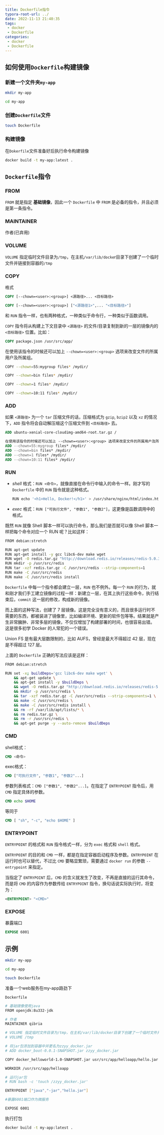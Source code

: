 ```yaml
---
title: Dockerfile指令
typora-root-url: ../
date: 2022-11-13 21:40:35
tags: 
 - docker
 - Dockerfile
categories:
 - docker
 - Dockerfile
---
```








## 如何使用`Dockerfile`构建镜像



### 新建一个文件夹`my-app`

```bash
mkdir my-app
```

```bash
cd my-app
```



### 创建`Dockerfile`文件

```bash
touch Dockerfile
```



### 构建镜像

在`Dokerfile`文件准备好后执行命令构建镜像

```bash
docker build -t my-app:latest . 
```



## `Dockerfile`指令



### FROM 

`FROM` 就是指定 **基础镜像**，因此一个 `Dockerfile` 中 `FROM` 是必备的指令，并且必须是第一条指令。



### MAINTAINER

作者(已弃用)



### VOLUME

`VOLUME` 指定临时文件目录为`/tmp`，在主机`/var/lib/docke`r目录下创建了一个临时文件并链接到容器的`/tmp`



### COPY

格式

```dockerfile
COPY [--chown=<user>:<group>] <源路径>... <目标路径>
```

```dockerfile
COPY [--chown=<user>:<group>] ["<源路径1>",... "<目标路径>"]
```

和 `RUN` 指令一样，也有两种格式，一种类似于命令行，一种类似于函数调用。

`COPY` 指令将从构建上下文目录中 `<源路径>` 的文件/目录复制到新的一层的镜像内的 `<目标路径>` 位置。比如：

```dockerfile
COPY package.json /usr/src/app/
```

在使用该指令的时候还可以加上 `--chown=<user>:<group>` 选项来改变文件的所属用户及所属组。

```bash
COPY --chown=55:mygroup files* /mydir/

COPY --chown=bin files* /mydir/

COPY --chown=1 files* /mydir/

COPY --chown=10:11 files* /mydir/
```



### ADD

如果 `<源路径>` 为一个 `tar` 压缩文件的话，压缩格式为 `gzip`, `bzip2` 以及 `xz` 的情况下，`ADD` 指令将会自动解压缩这个压缩文件到 `<目标路径>` 去。

```dockerfile
ADD ubuntu-xenial-core-cloudimg-amd64-root.tar.gz /
```

```dockerfile
在使用该指令的时候还可以加上 --chown=<user>:<group> 选项来改变文件的所属用户及所属组。
ADD --chown=55:mygroup files* /mydir/
ADD --chown=bin files* /mydir/
ADD --chown=1 files* /mydir/
ADD --chown=10:11 files* /mydir/
```



### RUN

- *shell* 格式：`RUN <命令>`，就像直接在命令行中输入的命令一样。刚才写的 `Dockerfile` 中的 `RUN` 指令就是这种格式。

  ```bash
  RUN echo '<h1>Hello, Docker!</h1>' > /usr/share/nginx/html/index.html
  ```

- *exec* 格式：`RUN ["可执行文件", "参数1", "参数2"]`，这更像是函数调用中的格式。

既然 `RUN` 就像 Shell 脚本一样可以执行命令，那么我们是否就可以像 Shell 脚本一样把每个命令对应一个 RUN 呢？比如这样：

```bash
FROM debian:stretch

RUN apt-get update
RUN apt-get install -y gcc libc6-dev make wget
RUN wget -O redis.tar.gz "http://download.redis.io/releases/redis-5.0.3.tar.gz"
RUN mkdir -p /usr/src/redis
RUN tar -xzf redis.tar.gz -C /usr/src/redis --strip-components=1
RUN make -C /usr/src/redis
RUN make -C /usr/src/redis install
```

`Dockerfile` 中每一个指令都会建立一层，`RUN` 也不例外。每一个 `RUN` 的行为，就和刚才我们手工建立镜像的过程一样：新建立一层，在其上执行这些命令，执行结束后，`commit` 这一层的修改，构成新的镜像。

而上面的这种写法，创建了 7 层镜像。这是完全没有意义的，而且很多运行时不需要的东西，都被装进了镜像里，比如编译环境、更新的软件包等等。结果就是产生非常臃肿、非常多层的镜像，不仅仅增加了构建部署的时间，也很容易出错。 这是很多初学 Docker 的人常犯的一个错误。

Union FS 是有最大层数限制的，比如 AUFS，曾经是最大不得超过 42 层，现在是不得超过 127 层。

上面的 `Dockerfile` 正确的写法应该是这样：

```bash
FROM debian:stretch

RUN set -x; buildDeps='gcc libc6-dev make wget' \
    && apt-get update \
    && apt-get install -y $buildDeps \
    && wget -O redis.tar.gz "http://download.redis.io/releases/redis-5.0.3.tar.gz" \
    && mkdir -p /usr/src/redis \
    && tar -xzf redis.tar.gz -C /usr/src/redis --strip-components=1 \
    && make -C /usr/src/redis \
    && make -C /usr/src/redis install \
    && rm -rf /var/lib/apt/lists/* \
    && rm redis.tar.gz \
    && rm -r /usr/src/redis \
    && apt-get purge -y --auto-remove $buildDeps
```



### CMD

shell格式：

```dockerfile
CMD <命令>
```

exec格式：

```dockerfile
CMD ["可执行文件", "参数1", "参数2"...]
```

参数列表格式：`CMD ["参数1", "参数2"...]`。在指定了 `ENTRYPOINT` 指令后，用 `CMD` 指定具体的参数。

```dockerfile
CMD echo $HOME
```

等同于

```dockerfile
CMD [ "sh", "-c", "echo $HOME" ]
```



### ENTRYPOINT

`ENTRYPOINT` 的格式和 `RUN` 指令格式一样，分为 `exec` 格式和 `shell` 格式。

`ENTRYPOINT` 的目的和 `CMD` 一样，都是在指定容器启动程序及参数。`ENTRYPOINT` 在运行时也可以替代，不过比 `CMD` 要略显繁琐，需要通过 `docker run` 的参数 `--entrypoint` 来指定。

当指定了 `ENTRYPOINT` 后，`CMD` 的含义就发生了改变，不再是直接的运行其命令，而是将 `CMD` 的内容作为参数传给 `ENTRYPOINT` 指令，换句话说实际执行时，将变为：

```dockerfile
<ENTRYPOINT> "<CMD>"
```



### EXPOSE

暴露端口

```dockerfile
EXPOSE 6001
```





## 示例



```bash
mkdir my-app
```

```bash
cd my-app
```

```bash
touch Dockerfile
```

准备一个web服务在my-app路劲下



`Dockerfile`

```bash
# 基础镜像使用java
FROM openjdk:8u332-jdk

# 作者
MAINTAINER qibria

# VOLUME 指定临时文件目录为/tmp，在主机/var/lib/docker目录下创建了一个临时文件并链接到容器的/tmp
# VOLUME /tmp

# 将jar包添加到容器中并更名为zzyy_docker.jar
# ADD docker_boot-0.0.1-SNAPSHOT.jar zzyy_docker.jar

COPY docker_helloworld-1.0-SNAPSHOT.jar usr/src/app/helloapp/hello.jar

WORKDIR /usr/src/app/helloapp

# 运行jar包
# RUN bash -c 'touch /zzyy_docker.jar'

ENTRYPOINT ["java","-jar","hello.jar"]

#暴露6001端口作为微服务

EXPOSE 6001
```



执行打包

```bash
docker build -t my-app:latest .
```

















